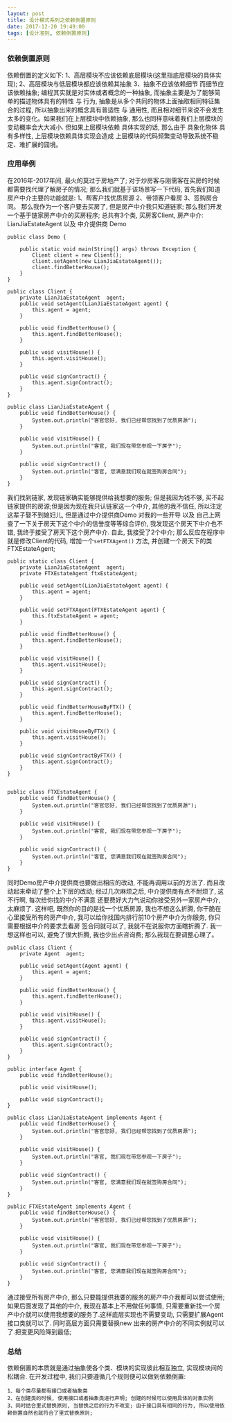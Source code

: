 ```yaml
---
layout: post
title: 设计模式系列之依赖倒置原则
date: 2017-12-20 19:49:00
tags: [设计准则, 依赖倒置原则]
---
```


### 依赖倒置原则

依赖倒置的定义如下: 1、高层模块不应该依赖底层模块(这里指底层模块的具体实现); 2、高层模块与低层模块都应该依赖其抽象 3、抽象不应该依赖细节 而细节应该依赖抽象;
编程其实就是对实体或者概念的一种抽象, 而抽象主要是为了能够简单的描述物体具有的特性 与 行为, 抽象是从多个共同的物体上面抽取相同特征集合的过程, 所以抽象出来的概念具有普适性 与 通用性, 而且相对细节来说不会发生太多的变化。如果我们在上层模块中依赖抽象, 那么也同样意味着我们上层模块的变动概率会大大减小. 但如果上层模块依赖 具体实现的话, 那么由于 具象化物体 具有多样性, 上层模块依赖具体实现会造成 上层模块的代码频繁变动导致系统不稳定、难扩展的囧境。

### 应用举例

在2016年-2017年间, 最火的莫过于房地产了; 对于炒房客与刚需客在买房的时候都需要找代理了解房子的情况; 那么我们就基于该场景写一下代码, 首先我们知道房产中介主要的功能就是: 1、帮客户找优质房源 2、带领客户看房 3、签购房合同。 那么我作为一个客户要去买房了, 但是房产中介我只知道链家; 那么我们开发一个基于链家房产中介的买房程序; 总共有3个类, 买房客Client, 房产中介: LianJiaEstateAgent 以及 中介提供商 Demo

    public class Demo {

        public static void main(String[] args) throws Exception {
            Client client = new Client();
            client.setAgent(new LianJiaEstateAgent());
            client.findBetterHouse();
        }
    }

    public class Client {
        private LianJiaEstateAgent  agent;
        public void setAgent(LianJiaEstateAgent agent) {
            this.agent = agent;
        }

        public void findBetterHouse() {
            this.agent.findBetterHouse();
        }

        public void visitHouse() {
            this.agent.visitHouse();
        }

        public void signContract() {
            this.agent.signContract();
        }
    }

    public class LianJiaEstateAgent {
        public void findBetterHouse() {
            System.out.println("客官您好, 我们已经帮您找到了优质房源");
        }

        public void visitHouse() {
            System.out.println("客官, 我们现在带您参观一下房子");
        }

        public void signContract() {
            System.out.println("客官, 您满意我们现在就签购房合同");
        }
    }

我们找到链家, 发现链家确实能够提供给我想要的服务; 但是我因为钱不够, 买不起链家提供的房源;但是因为现在我只认链家这一个中介, 其他的我不信任, 所以注定这辈子娶不到媳妇儿, 但是通过中介提供商Demo 对我的一些开导 以及 自己上网查了一下关于房天下这个中介的信誉度等等综合评价, 我发现这个房天下中介也不错, 我终于接受了房天下这个房产中介. 自此, 我接受了2个中介; 那么反应在程序中就是修改Client的代码, 增加一个```setFTXAgent()``` 方法, 并创建一个房天下的类FTXEstateAgent;

    public static class Client {
        private LianJiaEstateAgent  agent;
        private FTXEstateAgent ftxEstateAgent;

        public void setAgent(LianJiaEstateAgent agent) {
            this.agent = agent;
        }

        public void setFTXAgent(FTXEstateAgent agent) {
            this.ftxEstateAgent = agent;
        }

        public void findBetterHouse() {
            this.agent.findBetterHouse();
        }

        public void visitHouse() {
            this.agent.visitHouse();
        }

        public void signContract() {
            this.agent.signContract();
        }

        public void findBetterHouseByFTX() {
            this.agent.findBetterHouse();
        }

        public void visitHouseByFTX() {
            this.agent.visitHouse();
        }

        public void signContractByFTX() {
            this.agent.signContract();
        }
    }


    public class FTXEstateAgent {
        public void findBetterHouse() {
            System.out.println("客官您好, 我们已经帮您找到了优质房源");
        }

        public void visitHouse() {
            System.out.println("客官, 我们现在带您参观一下房子");
        }

        public void signContract() {
            System.out.println("客官, 您满意我们现在就签购房合同");
        }
    }

同时Demo房产中介提供商也要做出相应的改动, 不能再调用以前的方法了. 而且改动起来牵动了整个上下层的改动; 经过几次麻烦之后, 中介提供商有点不耐烦了, 这不行啊, 每次给你找的中介不满意 还要费好大力气说动你接受另外一家房产中介, 太麻烦了. 这样吧, 既然你的目的是找一个优质房源, 我也不想这么折腾, 你干脆在心里接受所有的房产中介, 我可以给你找国内排行前10个房产中介为你服务, 你只需要根据中介的要求去看房 签合同就可以了, 我就不在说服你方面瞎折腾了. 我一想这样也可以, 避免了很大折腾, 我也少出点咨询费; 那么我现在要调整心理了。

    public class Client {
        private Agent  agent;

        public void setAgent(Agent agent) {
            this.agent = agent;
        }

        public void findBetterHouse() {
            this.agent.findBetterHouse();
        }

        public void visitHouse() {
            this.agent.visitHouse();
        }

        public void signContract() {
            this.agent.signContract();
        }
    }
    
    public interface Agent {
        public void findBetterHouse();

        public void visitHouse();

        public void signContract();
    }
    
    public class LianJiaEstateAgent implements Agent {
        public void findBetterHouse() {
            System.out.println("客官您好, 我们已经帮您找到了优质房源");
        }

        public void visitHouse() {
            System.out.println("客官, 我们现在带您参观一下房子");
        }

        public void signContract() {
            System.out.println("客官, 您满意我们现在就签购房合同");
        }
    }

    public FTXEstateAgent implements Agent {
        public void findBetterHouse() {
            System.out.println("客官您好, 我们已经帮您找到了优质房源");
        }

        public void visitHouse() {
            System.out.println("客官, 我们现在带您参观一下房子");
        }

        public void signContract() {
            System.out.println("客官, 您满意我们现在就签购房合同");
        }
    }

通过接受所有房产中介, 那么只要能提供我要的服务的房产中介我都可以尝试使用; 如果后面发现了其他的中介, 我现在基本上不用做任何事情, 只需要重新找一个房产中介就可以使用我想要的服务了.这样底层实现也不需要变动, 只需要扩展Agent接口类就可以了. 同时高层方面只需要替换new 出来的房产中介的不同实例就可以了.把变更风险降到最低;

### 总结

依赖倒置的本质就是通过抽象使各个类、模块的实现彼此相互独立, 实现模块间的松耦合. 在开发过程中, 我们只要遵循几个规则便可以做到依赖倒置:

    1、每个类尽量都有接口或者抽象类
    2、在创建类的时候, 使用接口或者抽象类进行声明; 创建的时候可以使用具体的对象实例
    3、同时结合里式替换原则, 当替换之后的行为不改变; 由于接口具有相同的行为, 所以使用依赖倒置自然也就符合了里式替换原则;

